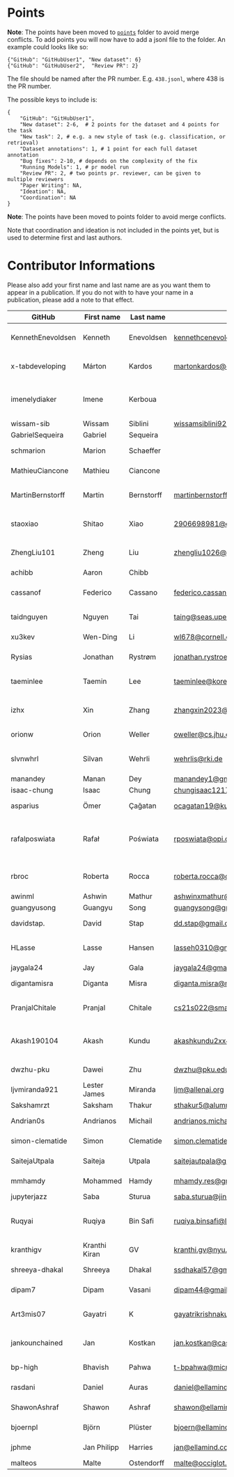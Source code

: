 # Points


**Note**: The points have been moved to [`points`](https://github.com/embeddings-benchmark/mteb/tree/main/docs/mmteb/points) folder to avoid merge conflicts. To add points you will now have to add a jsonl file to the folder. An example could looks like so:

```
{"GitHub": "GitHubUser1", "New dataset": 6}
{"GitHub": "GitHubUser2",  "Review PR": 2}
```

The file should be named after the PR number. E.g. `438.jsonl`, where 438 is the PR number.

The possible keys to include is: 

```{python}
{
    "GitHub": "GitHubUser1",
    "New dataset": 2-6,  # 2 points for the dataset and 4 points for the task
    "New task": 2, # e.g. a new style of task (e.g. classification, or retrieval)
    "Dataset annotations": 1, # 1 point for each full dataset annotation
    "Bug fixes": 2-10, # depends on the complexity of the fix
    "Running Models": 1, # pr model run
    "Review PR": 2, # two points pr. reviewer, can be given to multiple reviewers
    "Paper Writing": NA, 
    "Ideation": NA,
    "Coordination": NA
}
```

**Note**: The points have been moved to points folder to avoid merge conflicts.

Note that coordination and ideation is not included in the points yet, but is used to determine first and last authors.

# Contributor Informations

Please also add your first name and last name are as you want them to appear in a publication. If you do not with to have your name in a publication, please add a note to that effect.

| GitHub            | First name | Last name  | Email                        | User on openreview   | Affiliations                                          |
| ----------------- | ---------- | ---------- | ---------------------------- | -------------------- | ----------------------------------------------------- |
| KennethEnevoldsen | Kenneth    | Enevoldsen | kennethcenevoldsen@gmail.com | ~Kenneth_Enevoldsen1 | Aarhus University, Denmark                            |
| x-tabdeveloping   | Márton     | Kardos     | martonkardos@cas.au.dk       | ~Márton_Kardos1      | Aarhus University, Denmark                            |
| imenelydiaker     | Imene      | Kerboua    |                              |                      | Esker, Lyon, France && INSA Lyon, LIRIS, Lyon, France |
| wissam-sib        | Wissam     | Siblini    | wissamsiblini92@gmail.com    |                      | N/A                                                   |
| GabrielSequeira   | Gabriel    | Sequeira   |                              |                      | N/A                                                   |
| schmarion         | Marion     | Schaeffer  |                              |  ~Marion_Schaeffer1  |  Wikit, Lyon, France                                  |
| MathieuCiancone   | Mathieu    | Ciancone   |                              |                      |  Wikit, Lyon, France                                  |
| MartinBernstorff  | Martin     | Bernstorff | martinbernstorff@gmail.com   | ~Martin_Bernstorff1  |  Aarhus University, Denmark                           |
| staoxiao          | Shitao     | Xiao       | 2906698981@qq.com            | ~Shitao_Xiao1        |  Beijing Academy of Artificial Intelligence           |
| ZhengLiu101       | Zheng     | Liu         | zhengliu1026@gmail.com       | ~Zheng_Liu4          |  Beijing Academy of Artificial Intelligence           |
| achibb            | Aaron      | Chibb      |                              |                      | N/A                                                   |
| cassanof          | Federico   | Cassano    | federico.cassanno@federico.codes | ~Federico_Cassano1 | Northeastern University, Boston, USA                |
| taidnguyen        | Nguyen     | Tai        | taing@seas.upenn.edu         | ~Nguyen_Tai1         |  University of Pennsylvania                           |
| xu3kev            | Wen-Ding   | Li         | wl678@cornell.edu            | ~Wen-Ding_Li1        |  Cornell University                                   |
| Rysias            | Jonathan   | Rystrøm    | jonathan.rystroem@gmail.com  |                      | University of Oxford, UK                              |
| taeminlee         | Taemin     | Lee        | taeminlee@korea.ac.kr        | ~Taemin_Lee1         | Korea University Human-Inspired AI Research           |
| izhx              | Xin        | Zhang      | zhangxin2023@stu.hit.edu.cn  |                      |  Harbin Institute of Technology, Shenzhen             |
| orionw            | Orion      | Weller     | oweller@cs.jhu.edu           | ~Orion_Weller1       |  Johns Hopkins University                             |
| slvnwhrl          | Silvan     | Wehrli     | wehrlis@rki.de               | ~Silvan_Wehrli1      | Robert Koch Institute, Berlin, Germany                |
| manandey          | Manan      | Dey        | manandey1@gmail.com          | ~Manan_Dey2          | Salesforce, India                                     |
| isaac-chung       | Isaac      | Chung      | chungisaac1217@gmail.com     | ~Isaac_Kwan_Yin_Chung1 | N/A                                                 |
| asparius          | Ömer       | Çağatan    | ocagatan19@ku.edu.tr         | ~Ömer_Veysel_Çağatan1 | Koç University,Turkey                                |
| rafalposwiata     | Rafał      | Poświata   | rposwiata@opi.org.pl         | ~Rafał_Poświata1     | National Information Processing Institute, Warsaw, Poland |
| rbroc             | Roberta    | Rocca      | roberta.rocca@cas.au.dk      | ~Roberta_Rocca1      | Aarhus University, Denmark                            |
| awinml            | Ashwin     | Mathur     | ashwinxmathur@gmail.com      |                      | N/A                                                   |
| guangyusong       | Guangyu    | Song       | guangysong@gmail.com         | ~Guangyu_Song1       | N/A                            |
| davidstap.        | David      | Stap       | dd.stap@gmail.com            | ~David_Stap          | University of Amsterdam.                         |
| HLasse            | Lasse      | Hansen     | lasseh0310@gmail.com         | ~Lasse_Hansen2       | Aarhus University, Denmark                            |
| jaygala24         | Jay        | Gala       | jaygala24@gmail.com          | ~Jay_Gala1           | MBZUAI                          |
| digantamisra      | Diganta    | Misra      | diganta.misra@mila.quebec    | ~Diganta_Misra1       | Mila - Quebec AI Institute                           |
| PranjalChitale    | Pranjal    | Chitale    | cs21s022@smail.iitm.ac.in    | ~Pranjal_A_Chitale1       | Indian Institute of Technology Madras            |
| Akash190104       | Akash      | Kundu      | akashkundu2xx4@gmail.com      |~Akash_Kundu2             | Heritage Institute of Technology, Kolkata && Apart Research |
| dwzhu-pku         | Dawei      | Zhu        | dwzhu@pku.edu.cn             | ~Dawei_Zhu2       | Peking University            |
| ljvmiranda921     | Lester James | Miranda  | ljm@allenai.org              | ~Lester_James_Validad_Miranda1 | Allen Institute for AI |
| Sakshamrzt        | Saksham    | Thakur     | sthakur5@alumni.ncsu.edu     | ~Saksham_Thakur1     | N/A                                                   |
| Andrian0s     | Andrianos | Michail  | andrianos.michail@cl.uzh.ch         | ~Andrianos_Michail1 | University of Zurich|
| simon-clematide     | Simon | Clematide  | simon.clematide@cl.uzh.ch         | ~Simon_Clematide1 | University of Zurich|
| SaitejaUtpala     | Saiteja | Utpala  | saitejautpala@gmail.com         | ~Saiteja_Utpala1 | Microsoft Research|
| mmhamdy     | Mohammed | Hamdy  | mhamdy.res@gmail.com         | ~Mohammed_Hamdy1 | Cohere For AI Community|
| jupyterjazz       | Saba         | Sturua     | saba.sturua@jina.ai              |     ~Saba_Sturua1      | Jina AI                                                     |
| Ruqyai       | Ruqiya         | Bin Safi     | ruqiya.binsafi@libfstudy.ac.uk           |    ~Ruqiya_Bin_Safi1       | LIBF : The London Institute of Banking & Finance                                                    |
| kranthigv     | Kranthi Kiran | GV  | kranthi.gv@nyu.edu         | ~Kranthi_Kiran_GV1 | New York University|
| shreeya-dhakal            | Shreeya     | Dhakal     | ssdhakal57@gmail.com      |                      | Individual Contributor                                                   |
| dipam7 | Dipam | Vasani | dipam44@gmail.com | ~Dipam_Vasani1 | Individual Contributor                                                  |
| Art3mis07 | Gayatri | K | gayatrikrishnakumar0707@gmail.com | ~Gayatri_K1 | R. V. College of Engineering, Bengaluru | 
| jankounchained    | Jan        | Kostkan    | jan.kostkan@cas.au.dk | ~Jan_Kostkan1        | Aarhus University, Denmark                            |
| bp-high           | Bhavish       | Pahwa      | t-bpahwa@microsoft.com           | ~Bhavish_Pahwa1 | Microsoft Research                              |
| rasdani           | Daniel     | Auras      | daniel@ellamind.com          |   ~Daniel_Auras1     | ellamind, Germany                                   |
| ShawonAshraf      | Shawon     | Ashraf     | shawon@ellamind.com          |   ~Shawon_Ashraf1    | ellamind, Germany                                   |
| bjoernpl          | Björn      | Plüster    | bjoern@ellamind.com          |  ~Björn_Plüster1     | ellamind, Germany                                   |
| jphme             | Jan Philipp| Harries    | jan@ellamind.com             |~Jan_Philipp_Harries1 | ellamind, Germany                                   |
| malteos           | Malte       | Ostendorff      | malte@occiglot.eu           | ~Malte_Ostendorff1| Occiglot                             |